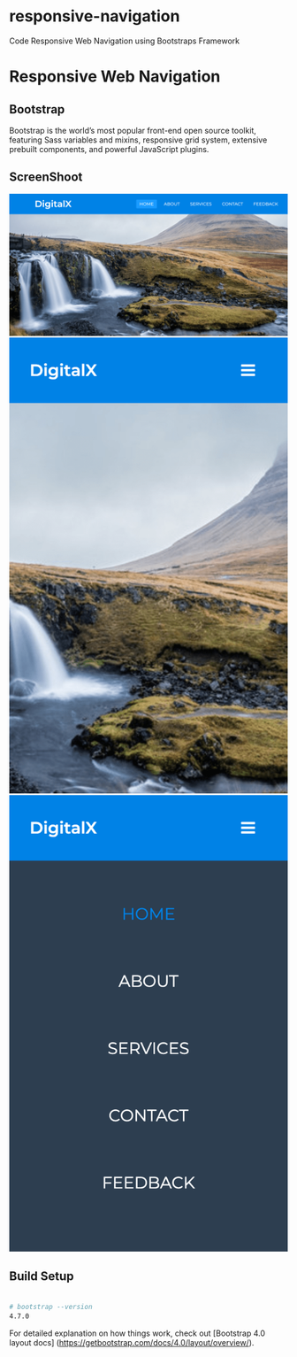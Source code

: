 # responsive-navigation
Code Responsive Web Navigation using Bootstraps Framework
# Responsive Web Navigation

## Bootstrap
Bootstrap is the world’s most popular front-end open source toolkit, featuring Sass variables and mixins, responsive grid system, extensive prebuilt components, and powerful JavaScript plugins.

## ScreenShoot
![Alt text](https://github.com/rehan-mehdi/responsive-navigation/blob/main/preview-desktop.png?raw=true "Desktop Preview")
![Alt text](https://github.com/rehan-mehdi/responsive-navigation/blob/main/mobile-preview-1.png?raw=true "Mobile First Screen Preview")
![Alt text](https://github.com/rehan-mehdi/responsive-navigation/blob/main/mobile-preview-2.png?raw=true "Mobile Second Screen Preview")

## Build Setup

```bash

# bootstrap --version
4.7.0

```


For detailed explanation on how things work, check out [Bootstrap 4.0 layout docs] (https://getbootstrap.com/docs/4.0/layout/overview/).
